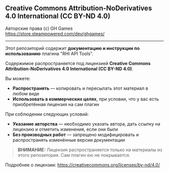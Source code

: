 ## Creative Commons Attribution-NoDerivatives 4.0 International (CC BY-ND 4.0)

Авторские права (c) GH Games  
https://store.steampowered.com/dev/ghgames/

---

Этот репозиторий содержит **документацию и инструкции по использованию** плагина "RHI API Tools".

Содержимое распространяется под лицензией **Creative Commons Attribution-NoDerivatives 4.0 International (CC BY-ND 4.0)**.

Вы можете:
- **Распространять** — копировать и пересылать этот материал в любом виде  
- **Использовать в коммерческих целях**, при условии, что у вас есть приобретённая лицензия на сам плагин

При соблюдении следующих условий:
- **Указание авторства** — необходимо указать автора, дать ссылку на лицензию и отметить изменения, если они были  
- **Без производных работ** — запрещено модифицировать и распространять изменённые версии документации

> **ВНИМАНИЕ:** Лицензия распространяется только на материалы из этого репозитория. Сам плагин ею не покрывается.

Подробнее о лицензии: https://creativecommons.org/licenses/by-nd/4.0/
